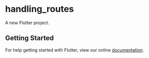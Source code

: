 # handling_routes

A new Flutter project.

## Getting Started

For help getting started with Flutter, view our online
[documentation](http://flutter.io/).
